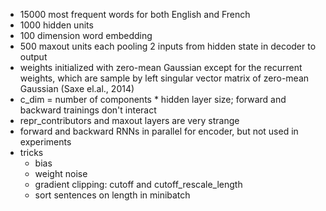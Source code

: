 - 15000 most frequent words for both English and French
- 1000 hidden units
- 100 dimension word embedding
- 500 maxout units each pooling 2 inputs from hidden state in decoder to output
- weights initialized with zero-mean Gaussian except for the recurrent weights, which are sample by left singular vector matrix of zero-mean Gaussian (Saxe el.al., 2014)
- c_dim = number of components * hidden layer size; forward and backward trainings don't interact
- repr_contributors and maxout layers are very strange
- forward and backward RNNs in parallel for encoder, but not used in experiments
- tricks
	- bias
	- weight noise
	- gradient clipping: cutoff and cutoff_rescale_length
	- sort sentences on length in minibatch
